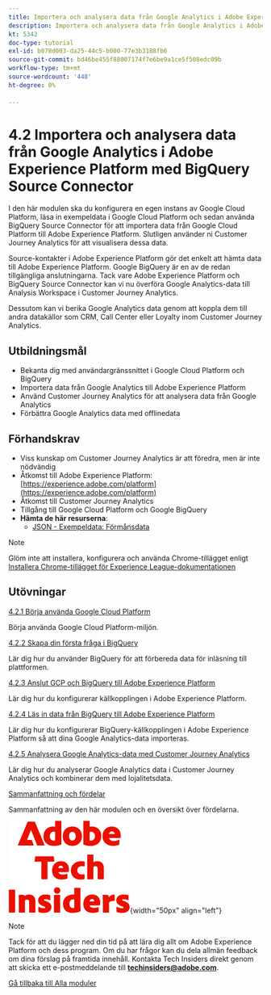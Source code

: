 ```yaml
---
title: Importera och analysera data från Google Analytics i Adobe Experience Platform med BigQuery Source Connector
description: Importera och analysera data från Google Analytics i Adobe Experience Platform med BigQuery Source Connector
kt: 5342
doc-type: tutorial
exl-id: b078d003-da25-44c5-b000-77e3b3188fb6
source-git-commit: bd46be455f88007174f7e6be9a1ce5f508edc09b
workflow-type: tm+mt
source-wordcount: '448'
ht-degree: 0%

---
```


# 4.2 Importera och analysera data från Google Analytics i Adobe Experience Platform med BigQuery Source Connector

I den här modulen ska du konfigurera en egen instans av Google Cloud Platform, läsa in exempeldata i Google Cloud Platform och sedan använda BigQuery Source Connector för att importera data från Google Cloud Platform till Adobe Experience Platform. Slutligen använder ni Customer Journey Analytics för att visualisera dessa data.

Source-kontakter i Adobe Experience Platform gör det enkelt att hämta data till Adobe Experience Platform. Google BigQuery är en av de redan tillgängliga anslutningarna. Tack vare Adobe Experience Platform och BigQuery Source Connector kan vi nu överföra Google Analytics-data till Analysis Workspace i Customer Journey Analytics.

Dessutom kan vi berika Google Analytics data genom att koppla dem till andra datakällor som CRM, Call Center eller Loyalty inom Customer Journey Analytics.

## Utbildningsmål

- Bekanta dig med användargränssnittet i Google Cloud Platform och BigQuery
- Importera data från Google Analytics till Adobe Experience Platform
- Använd Customer Journey Analytics för att analysera data från Google Analytics
- Förbättra Google Analytics data med offlinedata

## Förhandskrav

- Viss kunskap om Customer Journey Analytics är att föredra, men är inte nödvändig
- Åtkomst till Adobe Experience Platform: [https://experience.adobe.com/platform](https://experience.adobe.com/platform)
- Åtkomst till Customer Journey Analytics
- Tillgång till Google Cloud Platform och Google BigQuery
- **Hämta de här resurserna**:
   - [JSON - Exempeldata: Förmånsdata](./../../../assets/json/bqLoyalty.json)

>[!NOTE]
>
>Glöm inte att installera, konfigurera och använda Chrome-tillägget enligt [Installera Chrome-tillägget för Experience League-dokumentationen](../../gettingstarted/gettingstarted/ex1.md)

## Utövningar

[4.2.1 Börja använda Google Cloud Platform](./ex1.md)

Börja använda Google Cloud Platform-miljön.

[4.2.2 Skapa din första fråga i BigQuery](./ex2.md)

Lär dig hur du använder BigQuery för att förbereda data för inläsning till plattformen.

[4.2.3 Anslut GCP och BigQuery till Adobe Experience Platform](./ex3.md)

Lär dig hur du konfigurerar källkopplingen i Adobe Experience Platform.

[4.2.4 Läs in data från BigQuery till Adobe Experience Platform](./ex4.md)

Lär dig hur du konfigurerar BigQuery-källkopplingen i Adobe Experience Platform så att dina Google Analytics-data importeras.

[4.2.5 Analysera Google Analytics-data med Customer Journey Analytics](./ex5.md)

Lär dig hur du analyserar Google Analytics data i Customer Journey Analytics och kombinerar dem med lojalitetsdata.

[Sammanfattning och fördelar](./summary.md)

Sammanfattning av den här modulen och en översikt över fördelarna.

![Tech Insiders](./../../../assets/images/techinsiders.png){width="50px" align="left"}

>[!NOTE]
>
>Tack för att du lägger ned din tid på att lära dig allt om Adobe Experience Platform och dess program. Om du har frågor kan du dela allmän feedback om dina förslag på framtida innehåll. Kontakta Tech Insiders direkt genom att skicka ett e-postmeddelande till **techinsiders@adobe.com**.

[Gå tillbaka till Alla moduler](../../../overview.md)
